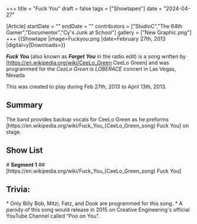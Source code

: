 +++
title = "Fuck You"
draft = false
tags = ["Showtapes"]
date = "2024-04-27"

[Article]
startDate = ""
endDate = ""
contributors = ["StudioC","The 64th Gamer","Documentor","Cy's Junk at School"]
gallery = ["New Graphic.png"]
+++
{{Showtape
|image=Fuckyou.png
|date=February 27th, 2013
|digital=y|Downloads=}}

<b><i>Fuck You</b></i> (also known as <b><i>Forget You</b></i> in the radio edit) is a song written by [https://en.wikipedia.org/wiki/CeeLo_Green CeeLo Green] and was programmed for the <i>CeeLo Green is LOBERACE</i> concert in Las Vegas, Nevada

This was created to play during Feb 27th, 2013 to April 13th, 2013.

<h2>Summary</h2>
The band provides backup vocals for CeeLo Green as he preforms [https://en.wikipedia.org/wiki/Fuck_You_(CeeLo_Green_song) Fuck You] on stage.

<h2>Show List</h2>
#<b></b> <b>Segment 1</b>
##[https://en.wikipedia.org/wiki/Fuck_You_(CeeLo_Green_song) Fuck You]


<h2>Trivia:</h2>
* Only Billy Bob, Mitzi, Fatz, and Dook are programmed for this song.
* A parody of this song would release in 2015 on Creative Engineering's official YouTube Channel called “Poo on You”.